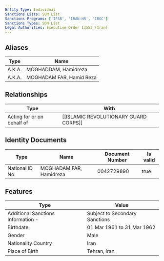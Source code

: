 ```yaml
---
Entity Type: Individual
Sanctions Lists: SDN List
Sanctions Programs: ['IFSR', 'IRAN-HR', 'IRGC']
Sanctions Types: SDN List
Legal Authorities: Executive Order 13553 (Iran)
---
```


## Aliases
| Type  | Name      | 
|-------|-----------|
| A.K.A. | MOGHADDAM, Hamidreza |
| A.K.A. | MOGHADAM FAR, Hamid Reza |

## Relationships
| Type  | With      | 
|-------|-----------|
| Acting for or on behalf of | [[ISLAMIC REVOLUTIONARY GUARD CORPS]] |

## Identity Documents
| Type  | Name      | Document Number | Is valid |
|-------|-----------|-----------------|----------|
| National ID No. | MOGHADAM FAR, Hamidreza | 0042729890 | true |

## Features
| Type  | Value      |
|-------|------------|
| Additional Sanctions Information - | Subject to Secondary Sanctions |
| Birthdate | 01 Mar 1961 to 31 Mar 1962 |
| Gender | Male |
| Nationality Country | Iran |
| Place of Birth | Tehran, Iran |
